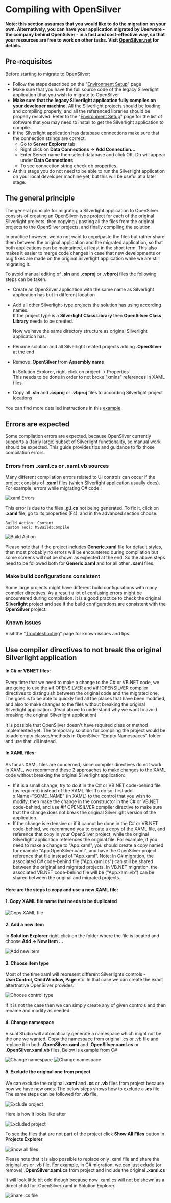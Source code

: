 ﻿# Compiling with OpenSilver

**Note: this section assumes that you would like to do the migration on your own. Alternatively, you can have your application migrated by Userware - the company behind OpenSilver - in a fast and cost-effective way, so that your resources are free to work on other tasks. Visit [OpenSilver.net](https://opensilver.net) for details.**

## Pre-requisites

Before starting to migrate to OpenSilver:
- Follow the steps described on the "[Environment Setup](environment-setup.md)" page
- Make sure that you have the full source code of the legacy Silverlight application tthat you wish to migrate to OpenSilver
- **Make sure that the legacy Silverlight application fully compiles on your developer machine**. All the Silverlight projects should be loading and compiling properly, and all the referenced libraries should be properly resolved. Refer to the "[Environment Setup](environment-setup.md)" page for the list of software that you may need to install to get the Silverlight application to compile.
- If the Silverlight application has database connections make sure that the connection strings are correct.
    - Go to **Server Explorer** tab
	- Right click on **Data Connections** -> **Add Connection...**
	- Enter Server name then select database and click OK. Db will appear under **Data Connections**
	- To see connection string check db properties.
- At this stage you do not need to be able to run the Silverlight application on your local developer machine yet, but this will be useful at a later stage.


## The general principle

The general principle for migrating a Silverlight application to OpenSilver consists of creating an OpenSilver-type project for each of the original Silverlight projects, then copying / pasting all the files from the original projects to the OpenSilver projects, and finally compiling the solution.

In practice however, we do not want to copy/paste the files but rather share them between the original application and the migrated application, so that both applications can be maintained, at least in the short term. This also makes it easier to merge code changes in case that new developments or bug fixes are made on the original Silverlight application while we are still migrating it.

To avoid manual editing of **.sln** and **.csproj** or **.vbproj** files the following steps can be taken.
- Create an OpenSilver application with the same name as Silverlight application has but in different location
- Add all other Silverlight-type projects the solution has using according names.\
  If the project type is a **Silverlight Class Library** then **OpenSilver Class Library** needs to be created.
  
  Now we have the same directory structure as original Silverlight application has.
- Rename solution and all Silverlight related projects adding **.OpenSilver** at the end
- Remove **.OpenSilver** from **Assembly name**

  In Solution Explorer, right-click on project -> Properties\
  This needs to be done in order to not broke "xmlns" references in XAML files.
- Copy all **.sln** and **.csproj** or **.vbproj** files to according Silverlight project locations

You can find more detailed instructions in this [example](example.md).

## Errors are expected

Some compilation errors are expected, because OpenSilver currently supports a (fairly large) subset of Silverlight functionality, so manual work should be expected. This guide provides tips and guidance to fix those compilation errors.

### Errors from .xaml.cs or .xaml.vb sources
Many different compilation errors related to UI controls can occur if the project consists of **.xaml** files (which Silverlight application usually does). For example, errors while migrating C# code :

![xaml Errors](/images/XamlErrors.png "xaml Errors")

This error is due to the files **.g.i.cs** not being generated. To fix it, click on **.xaml** file, go to its properties (F4), and in the advanced section choose:
```
Build Action: Content
Custom Tool: MSBuild:Compile
```

![Build Action](/images/BuildAction.png "Build Action")

Please note that if the project includes **Generic.xaml** file for default styles, then most probably no errors will be encountered during compilation but some screens will not be shown as expected at the end. So the above steps need to be followed both for **Generic.xaml** and for all other **.xaml** files.

### Make build configurations consistent
Some large projects might have different build configurations with many compiler directives. As a result a lot of confusing errors might be encountered during compilation.
It is a good practice to check the original **Silverlight** project and see if the build configurations are consistent with the **OpenSilver** project.

### Known issues

Visit the "[Troubleshooting](../troubleshooting/common-issues-and-solutions.md)" page for known issues and tips.

## Use compiler directives to not break the original Silverlight application

#### In C# or VBNET files:

Every time that we need to make a change to the C# or VB.NET code, we are going to use the #if OPENSILVER and #if !OPENSILVER compiler directives to distinguish between the original code and the migrated one. The goes is to be able to quickly find all the places that have been modified, and also to make changes to the files without breaking the original Silverlight application. (Read above to understand why we want to avoid breaking the original Silverlight application)

It is possible that OpenSilver doesn't have required class or method implemented yet. The temporary solution for compiling the project would be to add empty classes/methods in OpenSilver "Empty Namespaces" folder and use that .dll instead.

#### In XAML files:

As far as XAML files are concerned, since compiler directives do not work in XAML, we recommend these 2 approaches to make changes to the XAML code without breaking the original Silverlight application:
- If it is a small change, try to do it in the C# or VB.NET code-behind file (as required) instead of the XAML file. To do so, first add x:Name="SOME_NAME" (in XAML) to the control that you wish to modify, then make the change in the constructor in the C# or VB.NET code-behind, and use #if OPENSILVER compiler directive to make sure that the change does not break the original Silverlight version of the application.
- If the change is extensive or if it cannot be done in the C# or VB.NET code-behind, we recommend you to create a copy of the XAML file, and reference that copy in your OpenSilver project, while the original Silverlight application references the original file. For example, if you need to make a change to "App.xaml", you should create a copy named for example "App.OpenSilver.xaml", and have the OpenSilver project  reference that file instead of "App.xaml". Note: In C# migration, the associated C# code-behind file ("App.xaml.cs") can still be shared between the original and migrated projects. In VB.NET migration, the associated VB.NET code-behind file will be ("App.xaml.vb") can be shared between the original and migrated projects.

#### Here are the steps to copy and use a new XAML file:

#### 1. Copy XAML file name that needs to be duplicated

![Copy XAML file](/images/xaml_copy/1.png "Copy XAML file")

#### 2. Add a new item

In **Solution Explorer** right-click on the folder where the file is located and choose **Add -> New item ...**

![Add new item](/images/xaml_copy/2.png "Add new item")

#### 3. Choose item type

Most of the time xaml will represent different Silverlights controls - **UserControl, ChildWindow, Page** etc. In that case we can create the exact altertnative OpenSilver provides.

![Choose control type](/images/xaml_copy/3.png "Choose control type")

If it is not the case then we can simply create any of given controls and then rename and modify as needed.

#### 4. Change namespace

Visual Studio will automatically generate a namespace which might not be the one we wanted. Copy the namespace from original .cs or .vb file and replace it in both **.OpenSilver.xaml** and **.OpenSilver.xaml.cs** or **.OpenSilver.xaml.vb** files. Below is example from C#

![Change namespace](/images/xaml_copy/4.png "Change namespace")
![Change namespace](/images/xaml_copy/5.png "Change namespace")

#### 5. Exclude the original one from project

We can exclude the original **.xaml** and **.cs** or **.vb** files from project because now we have new ones. The below steps shows how to exclude a **.cs** file. The same steps can be followed for **.vb** file.

![Exclude project](/images/xaml_copy/6.png "Exclude project")

Here is how it looks like after

![Excluded project](/images/xaml_copy/7.png "Excluded project")

To see the files that are not part of the project click **Show All Files** button in **Projects Explorer**

![Show all files](/images/xaml_copy/8.png "Show all files")

Please note that it is also possible to replace only .xaml file and share the original .cs or .vb file.
For example, in C# migration, we can just exlude (or remove) **.OpenSilver.xaml.cs** from project and include the original **.xaml.cs**

It will look little bit odd though because now .xaml.cs will not be shown as a direct child for .OpenSilver.xaml in Solution Explorer.

![Share .cs file](/images/xaml_copy/9.png "Share .cs file")

